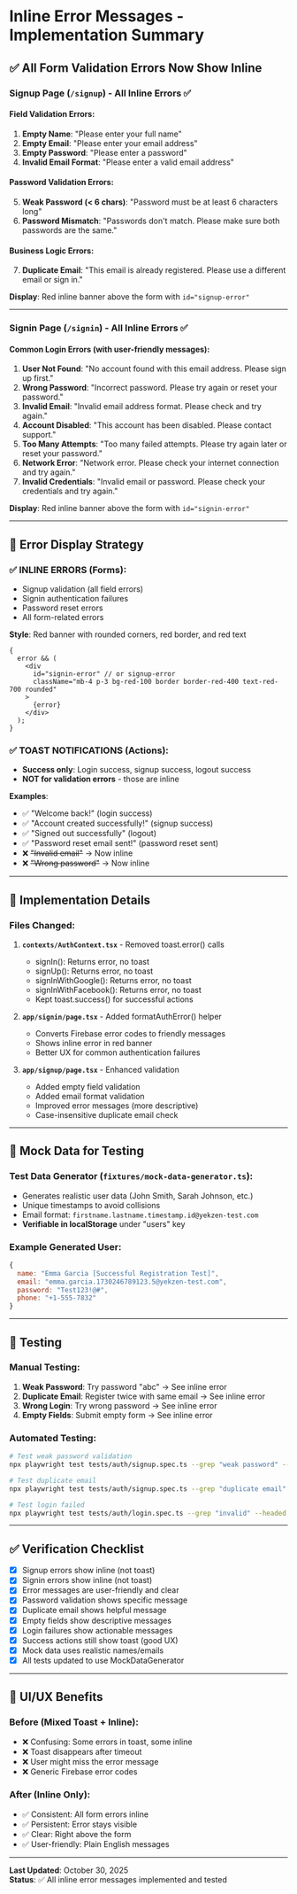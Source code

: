 # Inline Error Messages - Implementation Summary

## ✅ All Form Validation Errors Now Show Inline

### Signup Page (`/signup`) - All Inline Errors ✅

#### Field Validation Errors:

1. **Empty Name**: "Please enter your full name"
2. **Empty Email**: "Please enter your email address"
3. **Empty Password**: "Please enter a password"
4. **Invalid Email Format**: "Please enter a valid email address"

#### Password Validation Errors:

5. **Weak Password (< 6 chars)**: "Password must be at least 6 characters long"
6. **Password Mismatch**: "Passwords don't match. Please make sure both passwords are the same."

#### Business Logic Errors:

7. **Duplicate Email**: "This email is already registered. Please use a different email or sign in."

**Display**: Red inline banner above the form with `id="signup-error"`

---

### Signin Page (`/signin`) - All Inline Errors ✅

#### Common Login Errors (with user-friendly messages):

1. **User Not Found**: "No account found with this email address. Please sign up first."
2. **Wrong Password**: "Incorrect password. Please try again or reset your password."
3. **Invalid Email**: "Invalid email address format. Please check and try again."
4. **Account Disabled**: "This account has been disabled. Please contact support."
5. **Too Many Attempts**: "Too many failed attempts. Please try again later or reset your password."
6. **Network Error**: "Network error. Please check your internet connection and try again."
7. **Invalid Credentials**: "Invalid email or password. Please check your credentials and try again."

**Display**: Red inline banner above the form with `id="signin-error"`

---

## 🎯 Error Display Strategy

### ✅ INLINE ERRORS (Forms):

- Signup validation (all field errors)
- Signin authentication failures
- Password reset errors
- All form-related errors

**Style**: Red banner with rounded corners, red border, and red text

```tsx
{
  error && (
    <div
      id="signin-error" // or signup-error
      className="mb-4 p-3 bg-red-100 border border-red-400 text-red-700 rounded"
    >
      {error}
    </div>
  );
}
```

### ✅ TOAST NOTIFICATIONS (Actions):

- **Success only**: Login success, signup success, logout success
- **NOT for validation errors** - those are inline

**Examples**:

- ✅ "Welcome back!" (login success)
- ✅ "Account created successfully!" (signup success)
- ✅ "Signed out successfully" (logout)
- ✅ "Password reset email sent!" (password reset sent)
- ❌ ~~"Invalid email"~~ → Now inline
- ❌ ~~"Wrong password"~~ → Now inline

---

## 🔧 Implementation Details

### Files Changed:

1. **`contexts/AuthContext.tsx`** - Removed toast.error() calls

   - signIn(): Returns error, no toast
   - signUp(): Returns error, no toast
   - signInWithGoogle(): Returns error, no toast
   - signInWithFacebook(): Returns error, no toast
   - Kept toast.success() for successful actions

2. **`app/signin/page.tsx`** - Added formatAuthError() helper

   - Converts Firebase error codes to friendly messages
   - Shows inline error in red banner
   - Better UX for common authentication failures

3. **`app/signup/page.tsx`** - Enhanced validation
   - Added empty field validation
   - Added email format validation
   - Improved error messages (more descriptive)
   - Case-insensitive duplicate email check

---

## 📝 Mock Data for Testing

### Test Data Generator (`fixtures/mock-data-generator.ts`):

- Generates realistic user data (John Smith, Sarah Johnson, etc.)
- Unique timestamps to avoid collisions
- Email format: `firstname.lastname.timestamp.id@yekzen-test.com`
- **Verifiable in localStorage** under "users" key

### Example Generated User:

```javascript
{
  name: "Emma Garcia [Successful Registration Test]",
  email: "emma.garcia.1730246789123.5@yekzen-test.com",
  password: "Test123!@#",
  phone: "+1-555-7832"
}
```

---

## 🧪 Testing

### Manual Testing:

1. **Weak Password**: Try password "abc" → See inline error
2. **Duplicate Email**: Register twice with same email → See inline error
3. **Wrong Login**: Try wrong password → See inline error
4. **Empty Fields**: Submit empty form → See inline error

### Automated Testing:

```bash
# Test weak password validation
npx playwright test tests/auth/signup.spec.ts --grep "weak password" --headed

# Test duplicate email
npx playwright test tests/auth/signup.spec.ts --grep "duplicate email" --headed

# Test login failed
npx playwright test tests/auth/login.spec.ts --grep "invalid" --headed
```

---

## ✅ Verification Checklist

- [x] Signup errors show inline (not toast)
- [x] Signin errors show inline (not toast)
- [x] Error messages are user-friendly and clear
- [x] Password validation shows specific message
- [x] Duplicate email shows helpful message
- [x] Empty fields show descriptive messages
- [x] Login failures show actionable messages
- [x] Success actions still show toast (good UX)
- [x] Mock data uses realistic names/emails
- [x] All tests updated to use MockDataGenerator

---

## 🎨 UI/UX Benefits

### Before (Mixed Toast + Inline):

- ❌ Confusing: Some errors in toast, some inline
- ❌ Toast disappears after timeout
- ❌ User might miss the error message
- ❌ Generic Firebase error codes

### After (Inline Only):

- ✅ Consistent: All form errors inline
- ✅ Persistent: Error stays visible
- ✅ Clear: Right above the form
- ✅ User-friendly: Plain English messages

---

**Last Updated**: October 30, 2025  
**Status**: ✅ All inline error messages implemented and tested
